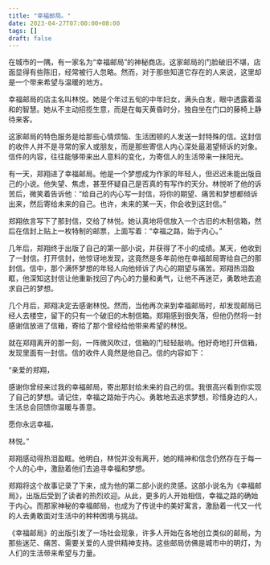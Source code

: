 ```yaml
---
title: "幸福邮局。"
date: 2023-04-27T07:00:00+08:00
tags: []
draft: false
---
```


在城市的一隅，有一家名为“幸福邮局”的神秘商店。这家邮局的门脸破旧不堪，店面显得有些陈旧，经常被行人忽略。然而，对于那些知道它存在的人来说，这里却是一个带来希望与温暖的地方。

幸福邮局的店主名叫林悦。她是个年过五旬的中年妇女，满头白发，眼中透露着温和的智慧。她从不主动招揽生意，而是在每天黄昏时分，独自坐在门口的藤椅上静待来客。

这家邮局的特色服务是给那些心情烦恼、生活困顿的人发送一封特殊的信。这封信的收件人并不是寻常的家人或朋友，而是那些寄信人内心深处最渴望倾诉的对象。信件的内容，往往能够带来出人意料的变化，为寄信人的生活带来一抹阳光。

有一天，郑翔进了幸福邮局。他是一个梦想成为作家的年轻人，但迟迟未能出版自己的小说。他失望、焦虑，甚至怀疑自己是否真的有写作的天分。林悦听了他的诉苦后，微笑着告诉他：“给自己的内心写一封信，将你的期望、痛苦和梦想都倾诉出来，然后寄给未来的自己。也许，未来的某一天，你会收到这封信。”

郑翔依言写下了那封信，交给了林悦。她认真地将信放入一个古旧的木制信箱，然后在信封上贴上一枚特制的邮票，上面写着：“幸福之路，始于内心。”

几年后，郑翔终于出版了自己的第一部小说，并获得了不小的成绩。某天，他收到了一封信。打开信封，他惊讶地发现，这竟然是多年前他在幸福邮局寄给自己的那封信。信中，那个满怀梦想的年轻人向他倾诉了内心的期望与痛苦。郑翔热泪盈眶，他深知这封信让他重新找回了内心的力量和勇气，让他不再迷茫，勇敢地去追求自己的梦想。

几个月后，郑翔决定去感谢林悦。然而，当他再次来到幸福邮局时，却发现邮局已经人去楼空，留下的只有一个破旧的木制信箱。郑翔感到很失落，但他仍然将一封感谢信放进了信箱，寄给了那个曾经给他带来希望的林悦。

就在郑翔离开的那一刻，一阵微风吹过，信箱的门轻轻敲响。他好奇地打开信箱，发现里面有一封信。信的收件人竟然是他自己。信的内容如下：

“亲爱的郑翔，

感谢你曾经来过我的幸福邮局，寄出那封给未来的自己的信。我很高兴看到你实现了自己的梦想。请记住，幸福之路始于内心。勇敢地去追求梦想，珍惜身边的人，生活总会回馈你温暖与善意。

愿你永远幸福，

林悦。”

郑翔感动得热泪盈眶。他明白，林悦并没有离开，她的精神和信念仍然存在于每一个人的心中，激励着他们去追寻幸福和梦想。

郑翔将这个故事记录了下来，成为他的第二部小说的灵感。这部小说名为《幸福邮局》，出版后受到了读者的热烈欢迎。从此，更多的人开始相信，幸福之路的确始于内心。而那家神秘的幸福邮局，也成为了传说中的美好寓言，激励着一代又一代的人去勇敢面对生活中的种种困境与挑战。

《幸福邮局》的出版引发了一场社会现象，许多人开始在各地创立类似的邮局，为那些迷茫、痛苦、需要关爱的人提供精神支持。这些邮局仿佛是城市中的明灯，为人们的生活带来希望与力量。